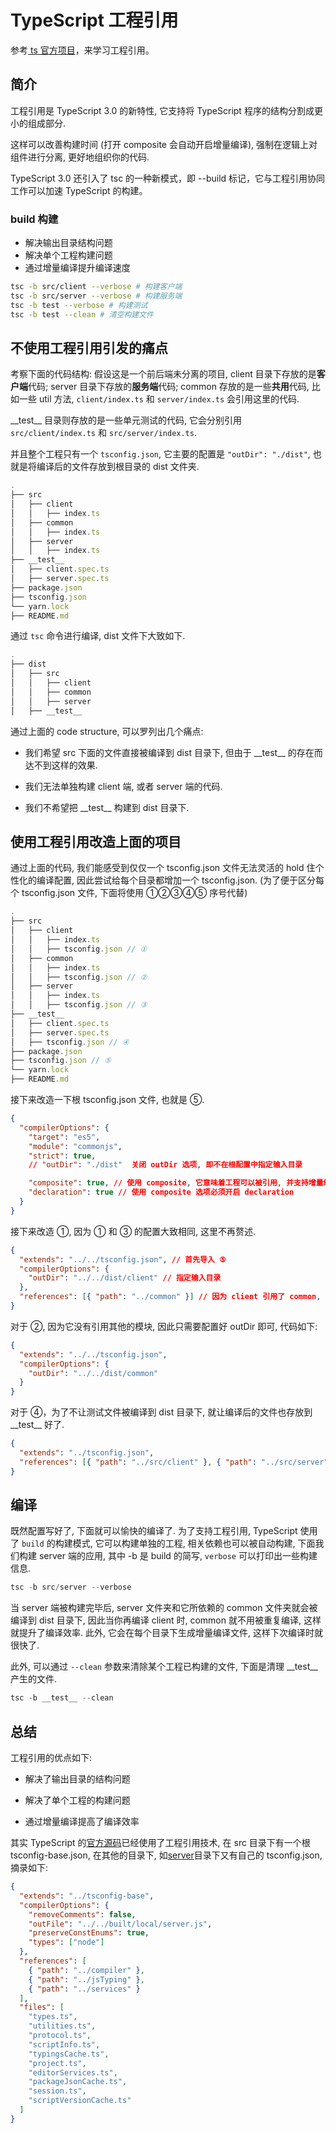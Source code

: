 # TypeScript 工程引用

参考[ ts 官方项目](https://github.com/microsoft/TypeScript)，来学习工程引用。

## 简介

工程引用是 TypeScript 3.0 的新特性, 它支持将 TypeScript 程序的结构分割成更小的组成部分.

这样可以改善构建时间 (打开 composite 会自动开启增量编译), 强制在逻辑上对组件进行分离, 更好地组织你的代码.

TypeScript 3.0 还引入了 tsc 的一种新模式，即 --build 标记，它与工程引用协同工作可以加速 TypeScript 的构建。

### build 构建

- 解决输出目录结构问题
- 解决单个工程构建问题
- 通过增量编译提升编译速度

```bash
tsc -b src/client --verbose # 构建客户端
tsc -b src/server --verbose # 构建服务端
tsc -b test --verbose # 构建测试
tsc -b test --clean # 清空构建文件
```

## 不使用工程引用引发的痛点

考察下面的代码结构: 假设这是一个前后端未分离的项目, client 目录下存放的是**客户端**代码; server 目录下存放的**服务端**代码; common 存放的是一些**共用**代码, 比如一些 util 方法, `client/index.ts` 和 `server/index.ts` 会引用这里的代码.

\_\_test\_\_ 目录则存放的是一些单元测试的代码\, 它会分别引用 `src/client/index.ts` 和 `src/server/index.ts`.

并且整个工程只有一个 `tsconfig.json`, 它主要的配置是 `"outDir": "./dist"`, 也就是将编译后的文件存放到根目录的 dist 文件夹.

```ts
.
├── src
│   ├── client
│   │   ├── index.ts
│   ├── common
│   │   ├── index.ts
│   ├── server
│   │   ├── index.ts
├── __test__
│   ├── client.spec.ts
│   ├── server.spec.ts
├── package.json
├── tsconfig.json
└── yarn.lock
├── README.md

```

通过 `tsc` 命令进行编译, dist 文件下大致如下.

```ts
.
├── dist
│   ├── src
│   │   ├── client
│   │   ├── common
│   │   ├── server
│   ├── __test__

```

通过上面的 code structure, 可以罗列出几个痛点:

- 我们希望 src 下面的文件直接被编译到 dist 目录下\, 但由于 \_\_test\_\_ 的存在而达不到这样的效果\.

- 我们无法单独构建 client 端, 或者 server 端的代码.

- 我们不希望把 \_\_test\_\_ 构建到 dist 目录下\.

## 使用工程引用改造上面的项目

通过上面的代码, 我们能感受到仅仅一个 tsconfig.json 文件无法灵活的 hold 住个性化的编译配置, 因此尝试给每个目录都增加一个 tsconfig.json. (为了便于区分每个 tsconfig.json 文件, 下面将使用 ①②③④⑤ 序号代替)

```ts
.
├── src
│   ├── client
│   │   ├── index.ts
│   │   ├── tsconfig.json // ①
│   ├── common
│   │   ├── index.ts
│   │   ├── tsconfig.json // ②
│   ├── server
│   │   ├── index.ts
│   │   ├── tsconfig.json // ③
├── __test__
│   ├── client.spec.ts
│   ├── server.spec.ts
│   ├── tsconfig.json // ④
├── package.json
├── tsconfig.json // ⑤
└── yarn.lock
├── README.md

```

接下来改造一下根 tsconfig.json 文件, 也就是 ⑤.

```json
{
  "compilerOptions": {
    "target": "es5",
    "module": "commonjs",
    "strict": true,
    // "outDir": "./dist"  关闭 outDir 选项, 即不在根配置中指定输入目录

    "composite": true, // 使用 composite, 它意味着工程可以被引用, 并支持增量编译
    "declaration": true // 使用 composite 选项必须开启 declaration
  }
}
```

接下来改造 ①, 因为 ① 和 ③ 的配置大致相同, 这里不再赘述.

```json
{
  "extends": "../../tsconfig.json", // 首先导入 ⑤
  "compilerOptions": {
    "outDir": "../../dist/client" // 指定输入目录
  },
  "references": [{ "path": "../common" }] // 因为 client 引用了 common, 故需要将 common 引入进来
}
```

对于 ②, 因为它没有引用其他的模块, 因此只需要配置好 outDir 即可, 代码如下:

```json
{
  "extends": "../../tsconfig.json",
  "compilerOptions": {
    "outDir": "../../dist/common"
  }
}
```

对于 ④，为了不让测试文件被编译到 dist 目录下\, 就让编译后的文件也存放到 \_\_test\_\_ 好了\.

```json
{
  "extends": "../tsconfig.json",
  "references": [{ "path": "../src/client" }, { "path": "../src/server" }]
}
```

## 编译

既然配置写好了, 下面就可以愉快的编译了. 为了支持工程引用, TypeScript 使用了 `build` 的构建模式, 它可以构建单独的工程, 相关依赖也可以被自动构建, 下面我们构建 server 端的应用, 其中 -b 是 build 的简写, `verbose` 可以打印出一些构建信息.

```ts
tsc -b src/server --verbose

```

当 server 端被构建完毕后, server 文件夹和它所依赖的 common 文件夹就会被编译到 dist 目录下, 因此当你再编译 client 时, common 就不用被重复编译, 这样就提升了编译效率. 此外, 它会在每个目录下生成增量编译文件, 这样下次编译时就很快了.

此外, 可以通过 `--clean` 参数来清除某个工程已构建的文件, 下面是清理 \_\_test\_\_ 产生的文件.

```ts
tsc -b __test__ --clean

```

## 总结

工程引用的优点如下:

- 解决了输出目录的结构问题

- 解决了单个工程的构建问题

- 通过增量编译提高了编译效率

其实 TypeScript 的[官方源码](https://github.com/microsoft/TypeScript)已经使用了工程引用技术, 在 src 目录下有一个根 tsconfig-base.json, 在其他的目录下, 如[server](https://github.com/microsoft/TypeScript/tree/master/src/server)目录下又有自己的 tsconfig.json, 摘录如下:

```json
{
  "extends": "../tsconfig-base",
  "compilerOptions": {
    "removeComments": false,
    "outFile": "../../built/local/server.js",
    "preserveConstEnums": true,
    "types": ["node"]
  },
  "references": [
    { "path": "../compiler" },
    { "path": "../jsTyping" },
    { "path": "../services" }
  ],
  "files": [
    "types.ts",
    "utilities.ts",
    "protocol.ts",
    "scriptInfo.ts",
    "typingsCache.ts",
    "project.ts",
    "editorServices.ts",
    "packageJsonCache.ts",
    "session.ts",
    "scriptVersionCache.ts"
  ]
}
```
